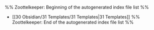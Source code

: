 %% Zoottelkeeper: Beginning of the autogenerated index file list  %%
-  [[30 Obsidian/31 Templates/31 Templates|31 Templates]]
%% Zoottelkeeper: End of the autogenerated index file list  %%
